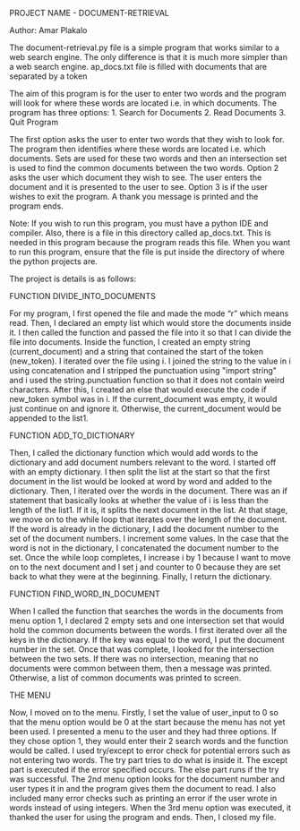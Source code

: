 PROJECT NAME - DOCUMENT-RETRIEVAL

Author: Amar Plakalo

The document-retrieval.py file is a simple program that works similar to a web search engine. The only difference is that it is much more simpler than a web search engine.
ap_docs.txt file is filled with documents that are separated by a <NEW DOCUMENT> token
  
The aim of this program is for the user to enter two words and the program will look for where these words are located i.e. in which documents.
The program has three options: 
                                1. Search for Documents
                                2. Read Documents
                                3. Quit Program
                               
The first option asks the user to enter two words that they wish to look for. The program then identifies where these words are located i.e. which documents.
Sets are used for these two words and then an intersection set is used to find the common documents between the two words.
Option 2 asks the user which document they wish to see. The user enters the document and it is presented to the user to see.
Option 3 is if the user wishes to exit the program. A thank you message is printed and the program ends.

Note: If you wish to run this program, you must have a python IDE and compiler. Also, there is a file in this directory called ap_docs.txt. This is needed in this program because the program reads this file. When you want to run this program, ensure that the file is put inside the directory of where the python projects are.
  

The project is details is as follows:

FUNCTION DIVIDE_INTO_DOCUMENTS

For my program, I first opened the file and made the mode “r” which means read. Then, I declared an empty list which would store the documents inside it. I then called the function and passed the file into it so that I can divide the file into documents. Inside the function, I created an empty string (current_document) and a string that contained the start of the token (new_token). I iterated over the file using i. I joined the string to the value in i using concatenation and I stripped the punctuation using "import string" and i used the string.punctuation function so that it does not contain weird characters. After this, I created an else that would execute the code if new_token symbol was in i. If the current_document was empty, it would just continue on and ignore it. Otherwise, the current_document would be appended to the list1.

FUNCTION ADD_TO_DICTIONARY

Then, I called the dictionary function which would add words to the dictionary and add document numbers relevant to the word. I started off with an empty dictionary. I then split the list at the start so that the first document in the list would be looked at word by word and added to the dictionary. Then, I iterated over the words in the document. There was an if statement that basically looks at whether the value of i is less than the length of the list1. If it is, it splits the next document in the list. At that stage, we move on to the while loop that iterates over the length of the document. If the word is already in the dictionary, I add the document number to the set of the document numbers. I increment some values. In the case that the word is not in the dictionary, I concatenated the document number to the set. Once the while loop completes, I increase i by 1 because I want to move on to the next document and I set j and counter to 0 because they are set back to what they were at the beginning. Finally, I return the dictionary.

FUNCTION FIND_WORD_IN_DOCUMENT

When I called the function that searches the words in the documents from menu option 1, I declared 2 empty sets and one intersection set that would hold the common documents between the words. I first iterated over all the keys in the dictionary. If the key was equal to the word, I put the document number in the set. Once that was complete, I looked for the intersection between the two sets. If there was no intersection, meaning that no documents were common between them, then a message was printed. Otherwise, a list of common documents was printed to screen.

THE MENU

Now, I moved on to the menu. Firstly, I set the value of user_input to 0 so that the menu option would be 0 at the start because the menu has not yet been used. I presented a menu to the user and they had three options. If they chose option 1, they would enter their 2 search words and the function would be called. I used try/except to error check for potential errors such as not entering two words. The try part tries to do what is inside it. The except part is executed if the error specified occurs. The else part runs if the try was successful. The 2nd menu option looks for the document number and user types it in and the program gives them the document to read. I also included many error checks such as printing an error if the user wrote in words instead of using integers. When the 3rd menu option was executed, it thanked the user for using the program and ends. Then, I closed my file.
